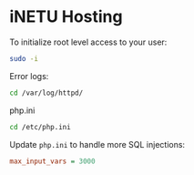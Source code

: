 # iNETU Hosting

To initialize root level access to your user:

```bash
sudo -i
```

Error logs: 
```bash
cd /var/log/httpd/
```

php.ini
```bash
cd /etc/php.ini
```

Update `php.ini` to handle more SQL injections:

```ini
max_input_vars = 3000
```
